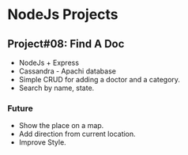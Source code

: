 # NodeJs Projects
## Project#08: Find A Doc

- NodeJs + Express
- Cassandra - Apachi database
- Simple CRUD for adding a doctor and a category.
- Search by name, state.


### Future
- Show the place on a map.
- Add direction from current location.
- Improve Style.